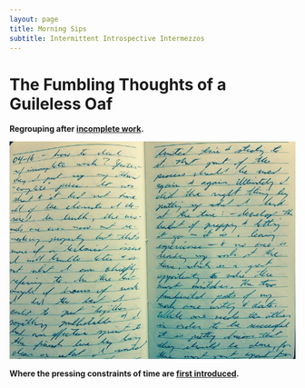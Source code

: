 ```yaml
---
layout: page
title: Morning Sips
subtitle: Intermittent Introspective Intermezzos
---
```


# The Fumbling Thoughts of a Guileless Oaf

**Regrouping after [incomplete work](prepost004).**

<img src="/hairs-of-the-dog/img/FullSizeRender25.jpg">

**Where the pressing constraints of time are [first introduced](prepost003).**
